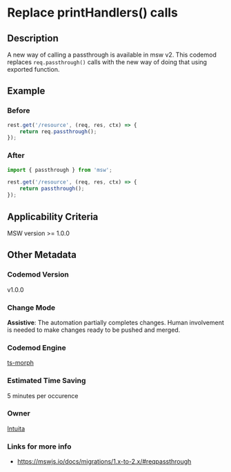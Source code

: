 # Replace printHandlers() calls

## Description

A new way of calling a passthrough is available in msw v2. This codemod replaces `req.passthrough()` calls with the new way of doing that using exported function.

## Example

### Before

```ts
rest.get('/resource', (req, res, ctx) => {
	return req.passthrough();
});
```

### After

```ts
import { passthrough } from 'msw';

rest.get('/resource', (req, res, ctx) => {
	return passthrough();
});
```

## Applicability Criteria

MSW version >= 1.0.0

## Other Metadata

### Codemod Version

v1.0.0

### Change Mode

**Assistive**: The automation partially completes changes. Human involvement is needed to make changes ready to be pushed and merged.

### **Codemod Engine**

[ts-morph](https://github.com/dsherret/ts-morph)

### Estimated Time Saving

5 minutes per occurence

### Owner

[Intuita](https://github.com/codemod-com)

### Links for more info

-   https://mswjs.io/docs/migrations/1.x-to-2.x/#reqpassthrough
